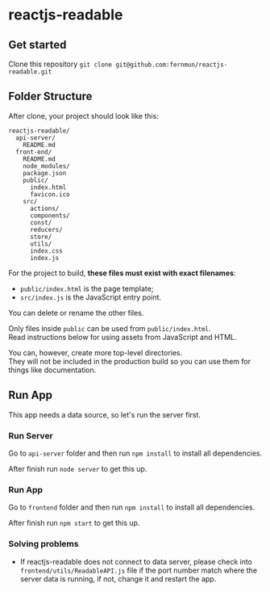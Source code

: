 # reactjs-readable

## Get started

Clone this repository
`git clone git@github.com:fernmun/reactjs-readable.git`

## Folder Structure

After clone, your project should look like this:

```
reactjs-readable/
  api-server/
    README.md
  front-end/
    README.md
    node_modules/
    package.json
    public/
      index.html
      favicon.ico
    src/
      actions/
      components/
      const/
      reducers/
      store/
      utils/
      index.css
      index.js
```

For the project to build, **these files must exist with exact filenames**:

* `public/index.html` is the page template;
* `src/index.js` is the JavaScript entry point.

You can delete or rename the other files.

Only files inside `public` can be used from `public/index.html`.<br>
Read instructions below for using assets from JavaScript and HTML.

You can, however, create more top-level directories.<br>
They will not be included in the production build so you can use them for things like documentation.

## Run App

This app needs a data source, so let's run the server first.

### Run Server
Go to `api-server` folder and then run `npm install` to install all dependencies.

After finish run `node server` to get this up.

### Run App

Go to `frontend` folder and then run `npm install` to install all dependencies.

After finish run `npm start` to get this up.

### Solving problems

- If reactjs-readable does not connect to data server, please check into `frontend/utils/ReadableAPI.js`
  file if the port number match where the server data is running, if not, change it and restart the app.
